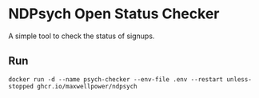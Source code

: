 # NDPsych Open Status Checker

A simple tool to check the status of signups.

## Run

```docker run -d --name psych-checker --env-file .env --restart unless-stopped ghcr.io/maxwellpower/ndpsych```
